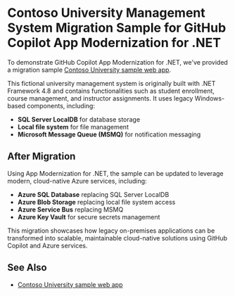 # Contoso University Management System Migration Sample for GitHub Copilot App Modernization for .NET

To demonstrate GitHub Copilot App Modernization for .NET, we've provided a migration sample [Contoso University sample web app](https://github.com/Azure-Samples/dotnet-migration-copilot-samples/tree/main/ContosoUniversity).  

This fictional university management system is originally built with .NET Framework 4.8 and contains functionalities such as student enrollment, course management, and instructor assignments. It uses legacy Windows-based components, including:

- **SQL Server LocalDB** for database storage  
- **Local file system** for file management  
- **Microsoft Message Queue (MSMQ)** for notification messaging  

## After Migration

Using App Modernization for .NET, the sample can be updated to leverage modern, cloud-native Azure services, including:

- **Azure SQL Database** replacing SQL Server LocalDB  
- **Azure Blob Storage** replacing local file system access  
- **Azure Service Bus** replacing MSMQ  
- **Azure Key Vault** for secure secrets management  

This migration showcases how legacy on-premises applications can be transformed into scalable, maintainable cloud-native solutions using GitHub Copilot and Azure services.

## See Also

- [Contoso University sample web app](https://github.com/Azure-Samples/dotnet-migration-copilot-samples/tree/main/ContosoUniversity)
 